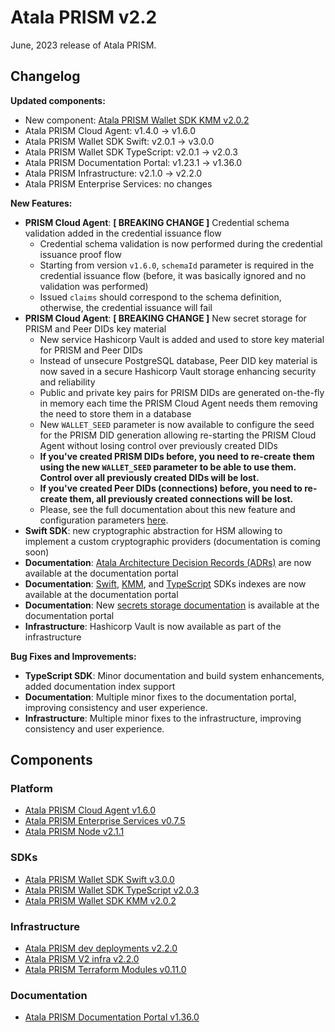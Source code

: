 # Atala PRISM v2.2

June, 2023 release of Atala PRISM.

## Changelog

**Updated components:**

- New component: [Atala PRISM Wallet SDK KMM v2.0.2](https://github.com/input-output-hk/atala-prism-wallet-sdk-kmm/releases/tag/v2.0.2)
- Atala PRISM Cloud Agent: v1.4.0 -> v1.6.0
- Atala PRISM Wallet SDK Swift: v2.0.1 -> v3.0.0
- Atala PRISM Wallet SDK TypeScript: v2.0.1 -> v2.0.3
- Atala PRISM Documentation Portal: v1.23.1 -> v1.36.0
- Atala PRISM Infrastructure: v2.1.0 -> v2.2.0
- Atala PRISM Enterprise Services: no changes

**New Features:**

- **PRISM Cloud Agent**: **[ BREAKING CHANGE ]** Credential schema validation added in the credential issuance flow
  - Credential schema validation is now performed during the credential issuance proof flow
  - Starting from version `v1.6.0`, `schemaId` parameter is required in the credential issuance flow (before, it was basically ignored and no validation was performed)
  - Issued `claims` should correspond to the schema definition, otherwise, the credential issuance will fail
- **PRISM Cloud Agent**: **[ BREAKING CHANGE ]** New secret storage for PRISM and Peer DIDs key material
  - New service Hashicorp Vault is added and used to store key material for PRISM and Peer DIDs
  - Instead of unsecure PostgreSQL database, Peer DID key material is now saved in a secure Hashicorp Vault storage enhancing security and reliability
  - Public and private key pairs for PRISM DIDs are generated on-the-fly in memory each time the PRISM Cloud Agent needs them removing the need to store them in a database
  - New `WALLET_SEED` parameter is now available to configure the seed for the PRISM DID generation allowing re-starting the PRISM Cloud Agent without losing control over previously created DIDs
  - **If you've created PRISM DIDs before, you need to re-create them using the new `WALLET_SEED` parameter to be able to use them. Control over all previously created DIDs will be lost.**
  - **If you've created Peer DIDs (connections) before, you need to re-create them, all previously created connections will be lost.**
  - Please, see the full documentation about this new feature and configuration parameters [here](https://staging-docs.atalaprism.io/tutorials/category/secret-management).
- **Swift SDK**: new cryptographic abstraction for HSM allowing to implement a custom cryptographic providers (documentation is coming soon)
- **Documentation**: [Atala Architecture Decision Records (ADRs)](https://staging-docs.atalaprism.io/adrs/) are now available at the documentation portal
- **Documentation**: [Swift](https://input-output-hk.github.io/atala-prism-wallet-sdk-swift/), [KMM](https://input-output-hk.github.io/atala-prism-wallet-sdk-kmm/), and [TypeScript](https://input-output-hk.github.io/atala-prism-wallet-sdk-ts/) SDKs indexes are now available at the documentation portal
- **Documentation**: New [secrets storage documentation](https://staging-docs.atalaprism.io/tutorials/category/secret-management) is available at the documentation portal
- **Infrastructure**: Hashicorp Vault is now available as part of the infrastructure

**Bug Fixes and Improvements:**

- **TypeScript SDK**: Minor documentation and build system enhancements, added documentation index support
- **Documentation**: Multiple minor fixes to the documentation portal, improving consistency and user experience.
- **Infrastructure**: Multiple minor fixes to the infrastructure, improving consistency and user experience.

## Components

### Platform
* [Atala PRISM Cloud Agent v1.6.0](https://github.com/input-output-hk/atala-prism-building-blocks/releases/tag/prism-agent-v1.6.0)
* [Atala PRISM Enterprise Services v0.7.5](https://github.com/input-output-hk/atala-prism-products/releases/tag/prism-enterprise-services-v0.7.5)
* [Atala PRISM Node v2.1.1](https://github.com/input-output-hk/atala-prism/releases/tag/v2.1.1)

### SDKs

* [Atala PRISM Wallet SDK Swift v3.0.0](https://github.com/input-output-hk/atala-prism-wallet-sdk-swift/releases/tag/3.0.0)
* [Atala PRISM Wallet SDK TypeScript v2.0.3](https://github.com/input-output-hk/atala-prism-wallet-sdk-ts/releases/tag/v2.0.3)
* [Atala PRISM Wallet SDK KMM v2.0.2](https://github.com/input-output-hk/atala-prism-wallet-sdk-kmm/releases/tag/v2.0.2)

### Infrastructure

* [Atala PRISM dev deployments v2.2.0](https://github.com/input-output-hk/atala-prism-dev-deployments/releases/tag/v2.2.0)
* [Atala PRISM V2 infra v2.2.0](https://github.com/input-output-hk/atala-prism-v2-infra/releases/tag/v2.2.0)
* [Atala PRISM Terraform Modules v0.11.0](https://github.com/input-output-hk/atala-prism-terraform-modules/releases/tag/v0.11.0)

### Documentation
* [Atala PRISM Documentation Portal v1.36.0](https://github.com/input-output-hk/atala-prism-docs/releases/tag/v1.36.0)
